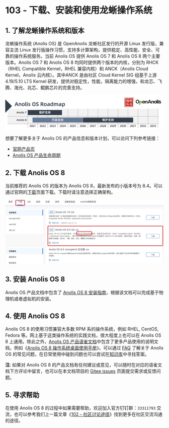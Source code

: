 # 103 - 下载、安装和使用龙蜥操作系统

## 1. 了解龙蜥操作系统和版本

龙蜥操作系统 (Anolis OS) 是 OpenAnolis 龙蜥社区发行的开源 Linux 发行版，兼容主流 Linux 发行版操作习惯，支持多计算架构，提供稳定、高性能、安全、可靠的操作系统服务。当前 Anolis OS 提供 Anolis OS 7 和 Anolis OS 8 两个主要版本。Anolis OS 7 和 Anolis OS 8 均同时提供两个版本的内核，分别为 RHCK（RHEL Compatible Kernel，RHEL 兼容内核）和 ANCK（Anolis Cloud Kernel，Anolis 云内核）。其中ANCK 是由社区 Cloud Kernel SIG 组基于上游 4.19/5.10 LTS Kernel 研发，提供对稳定性，性能，隔离能力的增强，和龙芯、飞腾、海光、兆芯、鲲鹏芯片的完善支持。

![Anolis OS 7&8 Roadmap](../images/103-roadmap.png)

想要了解更多关于 Anolis OS 的产品信息和版本计划，可以访问下列参考链接：
+ [官网产品页](https://openanolis.cn/anolisos)
+ [Anolis OS 产品生命周期](https://www.yuque.com/anolis-docs/product-policy/life-cycle)

## 2. 下载 Anolis OS 8

当前推荐的 Anolis OS 的版本为 Anolis OS 8，最新发布的小版本号为 8.4。可以通过官网的[下载](https://openanolis.cn/download)页面下载。下载时请注意选择正确架构。

![Anolis OS 8 下载页面](../images/103-download-page.jpg)

## 3. 安装 Anolis OS 8

Anolis OS 产品文档中包含了 [Anolis OS 8 安装指南](https://www.yuque.com/anolis-docs/manual/installation)，根据该文档可以完成基于物理机或者虚拟机的安装。

## 4. 使用 Anolis OS 8

Anolis OS 8 的使用习惯兼容大多数 RPM 系的操作系统，例如 RHEL, CentOS, Fedora 等。网上基于这类操作系统的实践文档，很大程度上也可以在 Anolis OS 8 上通用。除此之外，[Anolis OS 产品语雀文档](https://www.yuque.com/anolis-docs)中包含了更多产品使用的说明文档，例如《[Anolis OS 8 操作系统桌面使用手册](https://www.yuque.com/anolis-docs/manual/desktop-manual)》。可以通过 [FAQ](https://www.yuque.com/anolis-docs/faq) 了解关于 Anolis OS 的常见问题，在日常使用中碰到问题也可以尝试在[知识库](https://www.yuque.com/anolis-docs/kbase)中寻找答案。

**注**: 如果对 Anolis OS 8 的产品文档有任何建议或意见，可以随时在对应的语雀文档下方评论中留言，也可以在本文档项目的 [Gitee issues](https://gitee.com/anolis/docs/issues) 页面提交需求或反馈问题。

## 5. 寻求帮助

在使用 Anolis OS 8 的过程中如果需要帮助，欢迎加入官方钉钉群：`33311793` 交流，也可以参考我们上一篇文章《[102 - 社区讨论途径](../articles/102-join-discussion.md)》找到更多在社区交流沟通的途径。
